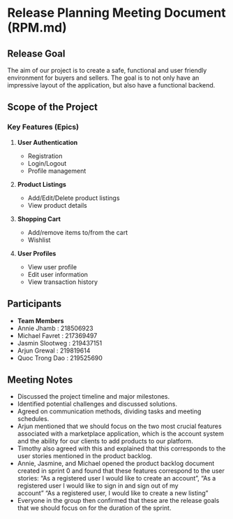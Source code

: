 # Release Planning Meeting Document (RPM.md)

## Release Goal
The aim of our project is to create a safe, functional and user friendly environment for buyers and sellers. The goal is to not only have an impressive layout of the application, but also have a functional backend. 

## Scope of the Project
### Key Features (Epics)
1. **User Authentication**
   - Registration
   - Login/Logout
   - Profile management

2. **Product Listings**
   - Add/Edit/Delete product listings
   - View product details

3. **Shopping Cart**
   - Add/remove items to/from the cart
   - Wishlist

4. **User Profiles**
   - View user profile
   - Edit user information
   - View transaction history

## Participants
- **Team Members**
- Annie Jhamb  : 218506923
- Michael Favret :  217369497
- Jasmin Slootweg :  219437151
- Arjun Grewal  : 219819614
- Quoc Trong Dao  :  219525690

  
## Meeting Notes
- Discussed the project timeline and major milestones.
- Identified potential challenges and discussed solutions.
- Agreed on communication methods, dividing tasks and meeting schedules.
- Arjun mentioned that we should focus on the two most crucial features associated with a marketplace application, which is the account system and the ability for our clients to add products to our platform.
- Timothy also agreed with this and explained that this corresponds to the user stories mentioned in the product backlog.
- Annie, Jasmine, and Michael opened the product backlog document created in sprint 0 and found that these features correspond to the user stories: 
“As a registered user I would like to create an account”, 
“As a registered user I would like to sign in and sign out of my  
 account”
“As a registered user, I would like to create a new listing”
- Everyone in the group then confirmed that these are the release goals that we should focus on for the duration of the sprint.
